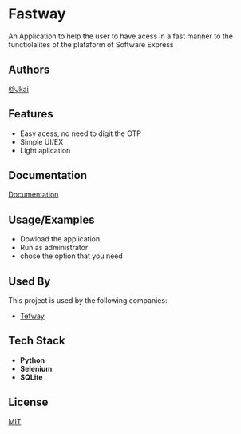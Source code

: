 # Fastway

An Application to help the user to have acess in a fast manner to the functiolalites of the plataform of Software Express

## Authors

[@Jkai](https://github.com/JkaiPrime)
## Features

- Easy acess, no need to digit the OTP
- Simple UI/EX
- Light aplication



## Documentation

[Documentation](https://linktodocumentation)


## Usage/Examples
 - Dowload the application
 - Run as administrator
 - chose the option that you need


## Used By

This project is used by the following companies:

- [Tefway](https://tefway.com.br/)


## Tech Stack

- **Python**
- **Selenium**
- **SQLite**


## License

[MIT](https://choosealicense.com/licenses/mit/)
